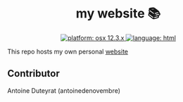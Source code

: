 <h1 align="center">my website 📚</h1>

<p align="center">
  <a href="https://fr.wikipedia.org/wiki/MacOS_Monterey" target="_blank">
    <img alt="platform: osx 12.3.x" src="https://img.shields.io/badge/platform-osx%20v12.3.x-red?style=flat-square"/>
  </a>
  <a href="https://fr.wikipedia.org/wiki/C_(langage)" target="_blank">
    <img alt="language: html" src="https://img.shields.io/badge/language-html-purple?style=flat-square"/>
  </a>
</p>

<p align="left">
  This repo hosts my own personal <a href="https://antoinedenovembre.github.io">website</a>
</p>

## Contributor
Antoine Duteyrat (antoinedenovembre)
